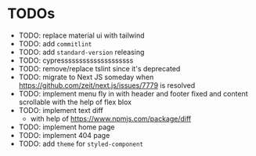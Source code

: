 # TODOs

- TODO: replace material ui with tailwind
- TODO: add `commitlint`
- TODO: add `standard-version` releasing
- TODO: cypressssssssssssssssssss
- TODO: remove/replace tslint since it's deprecated
- TODO: migrate to Next JS someday when
  https://github.com/zeit/next.js/issues/7779 is resolved
- TODO: implement menu fly in with header and footer fixed and content
  scrollable with the help of flex blox
- TODO: implement text diff
  - with help of https://www.npmjs.com/package/diff
- TODO: implement home page
- TODO: implement 404 page
- TODO: add `theme` for `styled-component`
